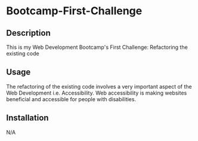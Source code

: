 # Bootcamp-First-Challenge

## Description

This is my Web Development Bootcamp's First Challenge: Refactoring the existing code

## Usage

The refactoring of the existing code involves a very important aspect of the Web Development i.e. Accessibility. Web accessibility is making websites beneficial and accessible for people with disabilities.

## Installation
N/A


